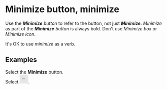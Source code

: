# Minimize button, minimize

Use the ***Minimize*** *button* to refer to the button, not just ***Minimize***. *Minimize* as part of the ***Minimize*** *button* is always bold. Don't use *Minimize box* or *Minimize icon*. 

It's OK to use *minimize* as a verb. 

## Examples

Select the **Minimize** button.   
Select ![](../../assets/images/minimize-button-minimize/1223646377.png).
